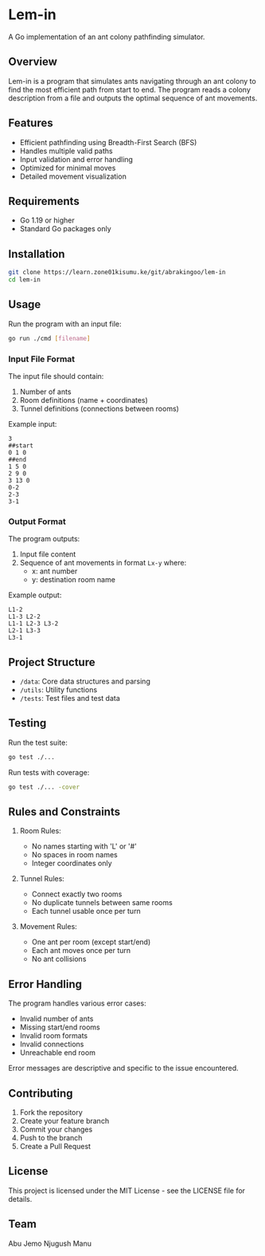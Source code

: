 # Lem-in

A Go implementation of an ant colony pathfinding simulator.

## Overview

Lem-in is a program that simulates ants navigating through an ant colony to find the most efficient path from start to end. The program reads a colony description from a file and outputs the optimal sequence of ant movements.

## Features

- Efficient pathfinding using Breadth-First Search (BFS)
- Handles multiple valid paths
- Input validation and error handling
- Optimized for minimal moves
- Detailed movement visualization

## Requirements

- Go 1.19 or higher
- Standard Go packages only

## Installation

```bash
git clone https://learn.zone01kisumu.ke/git/abrakingoo/lem-in
cd lem-in
```

## Usage

Run the program with an input file:

```bash
go run ./cmd [filename]
```

### Input File Format

The input file should contain:
1. Number of ants
2. Room definitions (name + coordinates)
3. Tunnel definitions (connections between rooms)

Example input:
```
3
##start
0 1 0
##end
1 5 0
2 9 0
3 13 0
0-2
2-3
3-1
```

### Output Format

The program outputs:
1. Input file content
2. Sequence of ant movements in format `Lx-y` where:
   - x: ant number
   - y: destination room name

Example output:
```
L1-2
L1-3 L2-2
L1-1 L2-3 L3-2
L2-1 L3-3
L3-1
```

## Project Structure

- `/data`: Core data structures and parsing
- `/utils`: Utility functions
- `/tests`: Test files and test data

## Testing

Run the test suite:

```bash
go test ./...
```

Run tests with coverage:

```bash
go test ./... -cover
```

## Rules and Constraints

1. Room Rules:
   - No names starting with 'L' or '#'
   - No spaces in room names
   - Integer coordinates only

2. Tunnel Rules:
   - Connect exactly two rooms
   - No duplicate tunnels between same rooms
   - Each tunnel usable once per turn

3. Movement Rules:
   - One ant per room (except start/end)
   - Each ant moves once per turn
   - No ant collisions

## Error Handling

The program handles various error cases:
- Invalid number of ants
- Missing start/end rooms
- Invalid room formats
- Invalid connections
- Unreachable end room

Error messages are descriptive and specific to the issue encountered.

## Contributing

1. Fork the repository
2. Create your feature branch
3. Commit your changes
4. Push to the branch
5. Create a Pull Request

## License

This project is licensed under the MIT License - see the LICENSE file for details.

## Team
Abu
Jemo
Njugush
Manu
